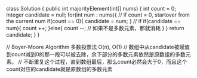 class Solution {
    public int majorityElement(int[] nums) {
        int count = 0;
        Integer candidate = null;
        for(int num : nums){
            // if count = 0, startover from the current num
            if(count == 0){
                candidate = num;
            }
            // if 
            if(candidate == num){
                count ++;
            }else{
                count --;   // 如果不是多数元素，那就消耗
            }
        }
        return candidate;
    }
}

// Boyer-Moore Algorithm 多数投票法 O(n), O(1)
// 数组中从candidate被赋值到count减到0的那一段可以被去除，余下部分的多数元素依然是原数组的多数元素。
// 不断重复这个过程，直到数组最后，那么count必然会大于0，而且这个count对应的candidate就是原数组的多数元素
